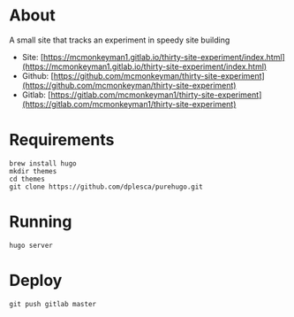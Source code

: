 
# About

A small site that tracks an experiment in speedy site building 

- Site: [https://mcmonkeyman1.gitlab.io/thirty-site-experiment/index.html](https://mcmonkeyman1.gitlab.io/thirty-site-experiment/index.html)
- Github: [https://github.com/mcmonkeyman/thirty-site-experiment](https://github.com/mcmonkeyman/thirty-site-experiment)
- Gitlab: [https://gitlab.com/mcmonkeyman1/thirty-site-experiment](https://gitlab.com/mcmonkeyman1/thirty-site-experiment)

# Requirements

```
brew install hugo
mkdir themes
cd themes
git clone https://github.com/dplesca/purehugo.git
```

# Running

```
hugo server
```

# Deploy

```
git push gitlab master
```
